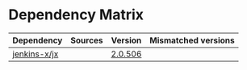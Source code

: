# Dependency Matrix

Dependency | Sources | Version | Mismatched versions
---------- | ------- | ------- | -------------------
[jenkins-x/jx](https://github.com/jenkins-x/jx) |  | [2.0.506](https://github.com/jenkins-x/jx/releases/tag/v2.0.506) | 
